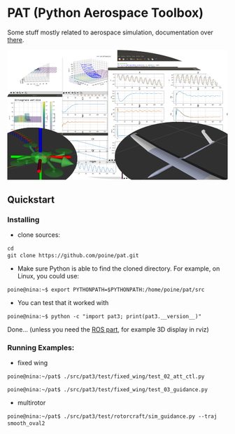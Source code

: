 # PAT (Python Aerospace Toolbox)

Some stuff mostly related to aerospace simulation, documentation over [there](https://poine.github.io/pat).

<p align="center">
  <img src="docs/images/pat_logo.png" width="800" title="pat logo">
</p>

## Quickstart

### Installing

 * clone sources:
 ```console
 cd
 git clone https://github.com/poine/pat.git
 ```

 * Make sure Python is able to find the cloned directory. For example, on Linux, you could use:

 ```console
 poine@nina:~$ export PYTHONPATH=$PYTHONPATH:/home/poine/pat/src
 ```

 * You can test that it worked with

 ```console
 poine@nina:~$ python -c "import pat3; print(pat3.__version__)"
 ```

Done... (unless you need the [ROS part](https://poine.github.io/pat/ros_intro.html), for example 3D display in rviz)


###  Running Examples:

   * fixed wing
 
```console
poine@nina:~/pat$ ./src/pat3/test/fixed_wing/test_02_att_ctl.py
```

```console
poine@nina:~/pat$ ./src/pat3/test/fixed_wing/test_03_guidance.py
```


   * multirotor
 
```console
poine@nina:~/pat$ ./src/pat3/test/rotorcraft/sim_guidance.py --traj smooth_oval2
```



